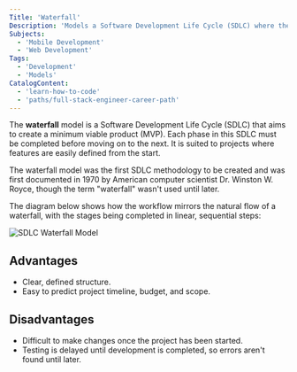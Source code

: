 ```yaml
---
Title: 'Waterfall'
Description: 'Models a Software Development Life Cycle (SDLC) where the goal is to create a minimum viable product (MVP).'
Subjects:
  - 'Mobile Development'
  - 'Web Development'
Tags:
  - 'Development'
  - 'Models'
CatalogContent:
  - 'learn-how-to-code'
  - 'paths/full-stack-engineer-career-path'
---
```


The **waterfall** model is a Software Development Life Cycle (SDLC) that aims to create a minimum viable product (MVP). Each phase in this SDLC must be completed before moving on to the next. It is suited to projects where features are easily defined from the start.

The waterfall model was the first SDLC methodology to be created and was first documented in 1970 by American computer scientist Dr. Winston W. Royce, though the term "waterfall" wasn't used until later.

The diagram below shows how the workflow mirrors the natural flow of a waterfall, with the stages being completed in linear, sequential steps:

![SDLC Waterfall Model](https://raw.githubusercontent.com/Codecademy/docs/main/media/sldc-waterfall.jpg)

## Advantages

- Clear, defined structure.
- Easy to predict project timeline, budget, and scope.

## Disadvantages

- Difficult to make changes once the project has been started.
- Testing is delayed until development is completed, so errors aren't found until later.
